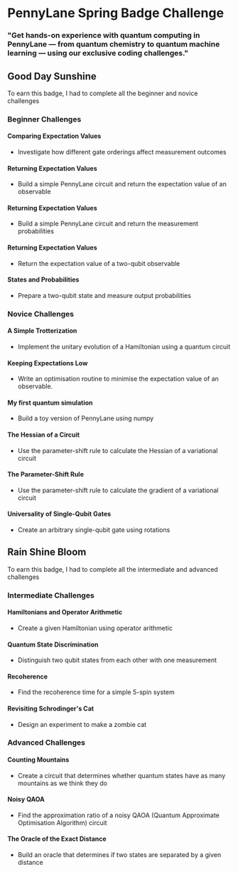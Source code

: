 # PennyLane Spring Badge Challenge 

### "Get hands-on experience with quantum computing in PennyLane — from quantum chemistry to quantum machine learning — using our exclusive coding challenges."

## Good Day Sunshine 
To earn this badge, I had to complete all the beginner and novice challenges 
### Beginner Challenges
#### Comparing Expectation Values
- Investigate how different gate orderings affect measurement outcomes
#### Returning Expectation Values
- Build a simple PennyLane circuit and return the expectation value of an observable
#### Returning Expectation Values
- Build a simple PennyLane circuit and return the measurement probabilities
#### Returning Expectation Values
- Return the expectation value of a two-qubit observable
#### States and Probabilities 
- Prepare a two-qubit state and measure output probabilities

### Novice Challenges
#### A Simple Trotterization
- Implement the unitary evolution of a Hamiltonian using a quantum circuit
#### Keeping Expectations Low
- Write an optimisation routine to minimise the expectation value of an observable.
#### My first quantum simulation
- Build a toy version of PennyLane using numpy
#### The Hessian of a Circuit
- Use the parameter-shift rule to calculate the Hessian of a variational circuit
#### The Parameter-Shift Rule
- Use the parameter-shift rule to calculate the gradient of a variational circuit
#### Universality of Single-Qubit Gates
- Create an arbitrary single-qubit gate using rotations

## Rain Shine Bloom
To earn this badge, I had to complete all the intermediate and advanced challenges 
### Intermediate Challenges
#### Hamiltonians and Operator Arithmetic
- Create a given Hamiltonian using operator arithmetic
#### Quantum State Discrimination
- Distinguish two qubit states from each other with one measurement 
#### Recoherence
- Find the recoherence time for a simple 5-spin system
#### Revisiting Schrodinger's Cat
- Design an experiment to make a zombie cat

### Advanced Challenges
#### Counting Mountains
- Create a circuit that determines whether quantum states have as many mountains as we think they do
#### Noisy QAOA
- Find the approximation ratio of a noisy QAOA (Quantum Approximate Optimisation Algorithm) circuit
#### The Oracle of the Exact Distance
- Build an oracle that determines if two states are separated by a given distance

